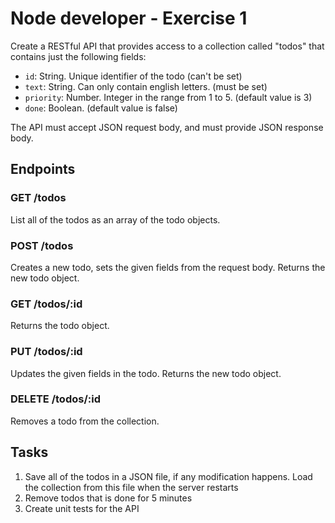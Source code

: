 
Node developer - Exercise 1
=============================

Create a RESTful API that provides access to a collection called "todos" that contains just the following fields:

- `id`: String. Unique identifier of the todo (can't be set)
- `text`: String. Can only contain english letters. (must be set)
- `priority`: Number. Integer in the range from 1 to 5. (default value is 3)
- `done`: Boolean. (default value is false)

The API must accept JSON request body, and must provide JSON response body.

## Endpoints

### GET /todos

List all of the todos as an array of the todo objects.

### POST /todos

Creates a new todo, sets the given fields from the request body. Returns the new todo object.

### GET /todos/:id

Returns the todo object.

### PUT /todos/:id

Updates the given fields in the todo. Returns the new todo object.

### DELETE /todos/:id

Removes a todo from the collection.

## Tasks

1. Save all of the todos in a JSON file, if any modification happens. Load the collection from this file when the server restarts
2. Remove todos that is done for 5 minutes
3. Create unit tests for the API

